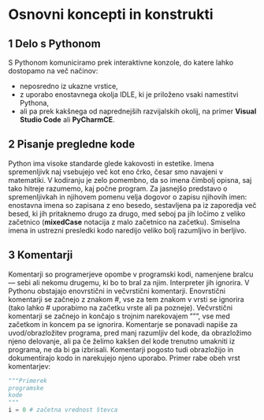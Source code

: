 # Osnovni koncepti in konstrukti

## 1  Delo s Pythonom

S Pythonom komuniciramo prek interaktivne konzole, do katere lahko
dostopamo na več načinov:
- neposredno iz ukazne vrstice,
- z uporabo enostavnega okolja IDLE, ki je priloženo vsaki namestitvi
  Pythona,
- ali pa prek kakšnega od naprednejših razvijalskih okolij, na primer **Visual Studio Code** ali
**PyCharmCE**.

## 2  Pisanje pregledne kode

Python ima visoke standarde glede kakovosti in estetike. Imena spremenljivk
naj vsebujejo več kot eno črko, česar smo navajeni v matematiki. V kodiranju je
zelo pomembno, da so imena čimbolj opisna, saj tako hitreje razumemo, kaj
počne program. Za jasnejšo predstavo o spremenljivkah in njihovem pomenu
velja dogovor o zapisu njihovih imen: enostavna imena so zapisana z eno
besedo, sestavljena pa iz zaporedja več besed, ki jih pritaknemo drugo za drugo,
med seboj pa jih ločimo z veliko začetnico (**mixedCase** notacija z malo začetnico
na začetku). Smiselna imena in ustrezni presledki kodo naredijo veliko bolj
razumljivo in berljivo.

## 3  Komentarji

Komentarji so programerjeve opombe v programski kodi, namenjene bralcu —
sebi ali nekomu drugemu, ki bo to bral za njim. Interpreter jih ignorira.
V Pythonu obstajajo enovrstični in večvrstični komentarji.
Enovrstični komentarji se začnejo z znakom #, vse za tem znakom v vrsti se
ignorira (tako lahko # uporabimo na začetku vrste ali pa pozneje).
Večvrstični komentarji se začnejo in končajo s trojnim narekovajem ”””, vse
med začetkom in koncem pa se ignorira.
Komentarje se ponavadi napiše za uvod/obrazložitev programa, pred manj
razumljiv del kode, da obrazložimo njeno delovanje, ali pa če želimo kakšen del
kode trenutno umakniti iz programa, ne da bi ga izbrisali. Komentarji pogosto
tudi obrazložijo in dokumentirajo kodo in narekujejo njeno uporabo. Primer
rabe obeh vrst komentarjev:

```python
"""Primerek
programske
kode
"""
i = 0 # začetna vrednost števca
```
